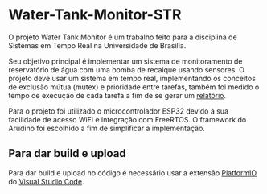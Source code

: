 # Water-Tank-Monitor-STR

O projeto Water Tank Monitor é um trabalho feito para a disciplina de Sistemas em Tempo Real na Universidade de Brasília. 

Seu objetivo principal é implementar um sistema de monitoramento de reservatório de água com uma bomba de recalque usando sensores. O projeto deve usar um sistema em tempo real, implementando os conceitos de exclusão mútua (mutex) e prioridade entre tarefas, também foi medido o tempo de execução de cada tarefa a fim de se gerar um [relatório](./doc/lab_2.pdf).

Para o projeto foi utilizado o microcontrolador ESP32 devido à sua facilidade de acesso WiFi e integração com FreeRTOS. O framework do Arudino foi escolhido a fim de simplificar a implementação.

## Para dar build e upload

Para dar build e upload no código é necessário usar a extensão [PlatformIO](https://platformio.org/) do [Visual Studio Code](https://code.visualstudio.com/).




